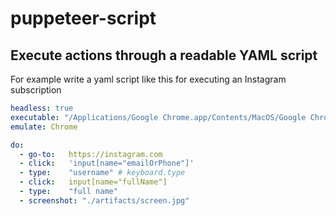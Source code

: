 # puppeteer-script
Execute actions through a readable YAML script
---
For example write a yaml script like this for executing an Instagram subscription
```yaml
headless: true
executable: "/Applications/Google Chrome.app/Contents/MacOS/Google Chrome"
emulate: Chrome

do:
  - go-to:   https://instagram.com
  - click:   'input[name="emailOrPhone"]'
  - type:    "username" # keyboard.type
  - click:   input[name="fullName"]
  - type:    "full name"
  - screenshot: "./artifacts/screen.jpg"
```
